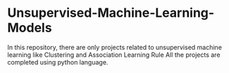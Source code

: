 # Unsupervised-Machine-Learning-Models
In this repository, there are only projects related to unsupervised machine learning like Clustering and Association Learning Rule 
All the projects are completed using python language.
